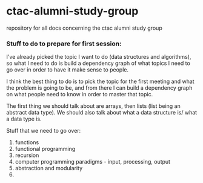 # ctac-alumni-study-group
repository for all docs concerning the ctac alumni study group

### Stuff to do to prepare for first session:
I've already picked the topic I want to do (data structures and algorithms), so what I need to do is build a dependency graph of what topics I need to go over in order to have it make sense to people.

I think the best thing to do is to pick the topic for the first meeting and what the problem is going to be, and from there I can build a dependency graph on what people need to know in order to master that topic.

The first thing we should talk about are arrays, then lists (list being an abstract data type). We should also talk about what a data structure is/ what a data type is.

Stuff that we need to go over:
1) functions
2) functional programming
3) recursion
4) computer programming paradigms - input, processing, output
5) abstraction and modularity
6) 

